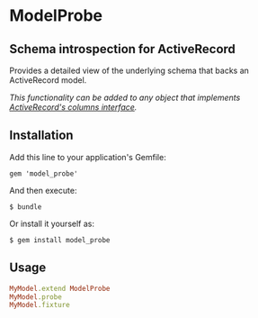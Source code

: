 # ModelProbe

## Schema introspection for ActiveRecord

Provides a detailed view of the underlying schema that backs an ActiveRecord model.

*This functionality can be added to any object that implements [ActiveRecord's columns interface](http://rubydoc.info/docs/rails/ActiveRecord/ModelSchema/ClassMethods#columns-instance_method).*

## Installation

Add this line to your application's Gemfile:

    gem 'model_probe'

And then execute:

    $ bundle

Or install it yourself as:

    $ gem install model_probe

## Usage

```ruby
MyModel.extend ModelProbe
MyModel.probe
MyModel.fixture
```
